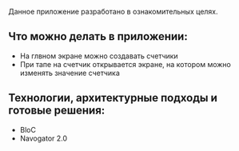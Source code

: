 Данное приложение разработано в ознакомительных целях.

## Что можно делать в приложении:
* На глвном экране можно создавать счетчики
* При тапе на счетчик открывается экране, на котором можно изменять значение счетчика

## Технологии, архитектурные подходы и готовые решения:
* BloC
* Navogator 2.0
